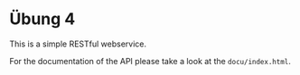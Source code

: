 Übung 4
=======

This is a simple RESTful webservice.

For the documentation of the API please take a look at the `docu/index.html`.
